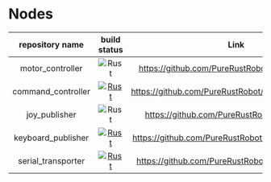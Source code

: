 # Nodes

|repository name|build status|Link|
|:--:|:--:|:--:|
|motor_controller|![Rust](https://github.com/PureRustRobot/motor_controller/actions/workflows/rust.yml/badge.svg)|https://github.com/PureRustRobot/motor_controller|
|command_controller|[![Rust](https://github.com/PureRustRobot/command_controller/actions/workflows/rust.yml/badge.svg)](https://github.com/PureRustRobot/command_controller/actions/workflows/rust.yml)|https://github.com/PureRustRobot/command_controller|
|joy_publisher|![Rust](https://github.com/PureRustRobot/joy_publisher/actions/workflows/rust.yml/badge.svg)|https://github.com/PureRustRobot/joy_publisher|
|keyboard_publisher|[![Rust](https://github.com/PureRustRobot/keyboard_publisher/actions/workflows/rust.yml/badge.svg)](https://github.com/PureRustRobot/keyboard_publisher/actions/workflows/rust.yml)|https://github.com/PureRustRobot/keyboard_publisher|
|serial_transporter|[![Rust](https://github.com/PureRustRobot/serial_transporter/actions/workflows/rust.yml/badge.svg)](https://github.com/PureRustRobot/serial_transporter/actions/workflows/rust.yml)|https://github.com/PureRustRobot/serial_transporter|

